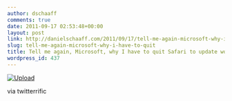 ```yaml
---
author: dschaaff
comments: true
date: 2011-09-17 02:53:48+00:00
layout: post
link: http://danielschaaff.com/2011/09/17/tell-me-again-microsoft-why-i-have-to-quit/
slug: tell-me-again-microsoft-why-i-have-to-quit
title: Tell me again, Microsoft, why I have to quit Safari to update word?
wordpress_id: 437
---
```


[![Upload](http://posterous.com/getfile/files.posterous.com/danielschaaff/nEdIAmsBJIrEgflnleCpfqBkspqjgltxbzEFuwwycqBBpBCnjJhqcvDotvCh/upload.jpg.scaled500.jpg)](http://posterous.com/getfile/files.posterous.com/danielschaaff/nEdIAmsBJIrEgflnleCpfqBkspqjgltxbzEFuwwycqBBpBCnjJhqcvDotvCh/upload.jpg.scaled1000.jpg)

  

via twitterrific
